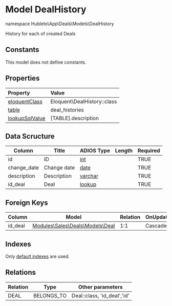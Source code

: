 # Model DealHistory

namespace Hubleto\App\Deals\Models\DealHistory

History for each of created Deals

## Constants

This model does not define constants.

## Properties

| Property                                                                                 | Value                       |
| :--------------------------------------------------------------------------------------- | :-------------------------- |
| [eloquentClass](https://docs.wai.blue/adios-framework/models/properties#eloquentClass)   | Eloquent\DealHistory::class |
| [table](https://docs.wai.blue/adios-framework/models/properties#table)                   | deal_histories              |
| [lookupSqlValue](https://docs.wai.blue/adios-framework/models/properties#lookupSqlValue) | [TABLE].description         |

## Data Scructure

| Column      | Title       | ADIOS Type                                                                 | Length | Required |
| ----------- | ----------- | -------------------------------------------------------------------------- | ------ | -------- |
| id          | ID          | [int](https://docs.wai.blue/adios-framework/models/attributes#int)         |        | TRUE     |
| change_date | Change date | [date](https://docs.wai.blue/adios-framework/models/attributes#date)       |        | TRUE     |
| description | Description | [varchar](https://docs.wai.blue/adios-framework/models/attributes#varchar) |        | TRUE     |
| id_deal     | Deal        | [lookup](https://docs.wai.blue/adios-framework/models/attributes#lookup)   |        | TRUE     |

## Foreign Keys

| Column  | Model                                   | Relation | OnUpdate | OnDelete |
| ------- | --------------------------------------- | -------- | -------- | -------- |
| id_deal | [Modules\Sales\Deals\Models\Deal](deal) | 1:1      | Cascade  | Restrict |

## Indexes

Only [default indexes](https://docs.wai.blue/adios-framework/default-indexes) are used.

## Relations

| Relation | Type       | Other parameters            |
| -------- | ---------- | --------------------------- |
| DEAL     | BELONGS_TO | Deal::class, 'id_deal','id' |
